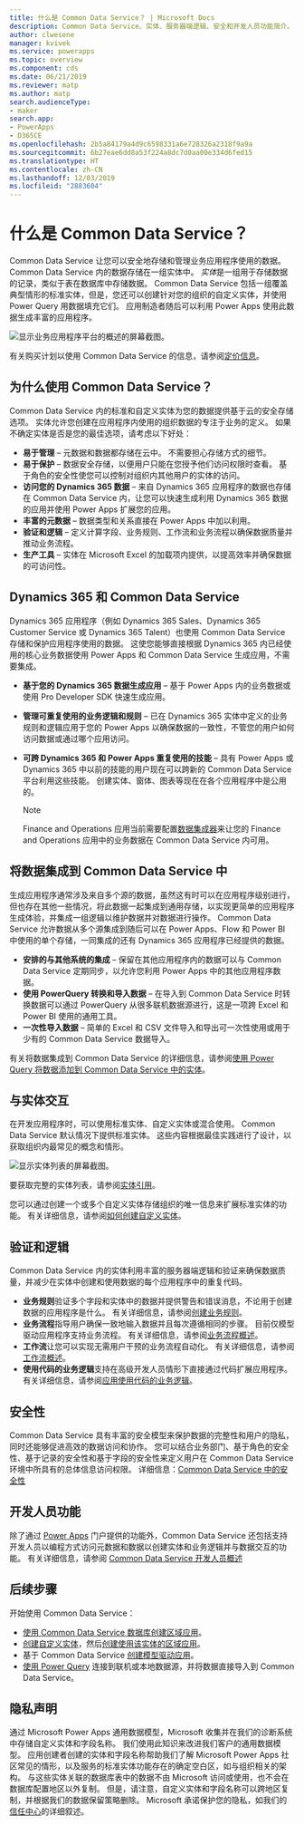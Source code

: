 ```yaml
---
title: 什么是 Common Data Service？ | Microsoft Docs
description: Common Data Service、实体、服务器端逻辑、安全和开发人员功能简介。
author: clwesene
manager: kvivek
ms.service: powerapps
ms.topic: overview
ms.component: cds
ms.date: 06/21/2019
ms.reviewer: matp
ms.author: matp
search.audienceType:
- maker
search.app:
- PowerApps
- D365CE
ms.openlocfilehash: 2b5a84179a4d9c6598331a6e728326a2318f9a9a
ms.sourcegitcommit: 6b27eae6dd8a53f224a8dc7d0aa00e334d6fed15
ms.translationtype: HT
ms.contentlocale: zh-CN
ms.lasthandoff: 12/03/2019
ms.locfileid: "2883604"
---
```

# <a name="what-is-common-data-service"></a>什么是 Common Data Service？
Common Data Service 让您可以安全地存储和管理业务应用程序使用的数据。 Common Data Service 内的数据存储在一组实体中。 *实体*是一组用于存储数据的记录，类似于表在数据库中存储数据。 Common Data Service 包括一组覆盖典型情形的标准实体，但是，您还可以创建针对您的组织的自定义实体，并使用 Power Query 用数据填充它们。 应用制造者随后可以利用 Power Apps 使用此数据生成丰富的应用程序。

![显示业务应用程序平台的概述的屏幕截图。](./media/data-platform-cds-intro/platform.png "平台概述")

有关购买计划以使用 Common Data Service 的信息，请参阅[定价信息](../../administrator/pricing-billing-skus.md)。

## <a name="why-use-common-data-service"></a>为什么使用 Common Data Service？
Common Data Service 内的标准和自定义实体为您的数据提供基于云的安全存储选项。 实体允许您创建在应用程序内使用的组织数据的专注于业务的定义。 如果不确定实体是否是您的最佳选项，请考虑以下好处：

* **易于管理** &ndash; 元数据和数据都存储在云中。 不需要担心存储方式的细节。
* **易于保护** &ndash; 数据安全存储，以便用户只能在您授予他们访问权限时查看。 基于角色的安全性使您可以控制对组织内其他用户的实体的访问。
* **访问您的 Dynamics 365 数据** &ndash; 来自 Dynamics 365 应用程序的数据也存储在 Common Data Service 内，让您可以快速生成利用 Dynamics 365 数据的应用并使用 Power Apps 扩展您的应用。
* **丰富的元数据** &ndash; 数据类型和关系直接在 Power Apps 中加以利用。
* **验证和逻辑** &ndash; 定义计算字段、业务规则、工作流和业务流程以确保数据质量并推动业务流程。
* **生产工具** &ndash; 实体在 Microsoft Excel 的加载项内提供，以提高效率并确保数据的可访问性。

## <a name="dynamics-365-and-common-data-service"></a>Dynamics 365 和 Common Data Service

Dynamics 365 应用程序（例如 Dynamics 365 Sales、Dynamics 365 Customer Service 或 Dynamics 365 Talent）也使用 Common Data Service 存储和保护应用程序使用的数据。 这使您能够直接根据 Dynamics 365 内已经使用的核心业务数据使用 Power Apps 和 Common Data Service 生成应用，不需要集成。

* **基于您的 Dynamics 365 数据生成应用** &ndash; 基于 Power Apps 内的业务数据或使用 Pro Developer SDK 快速生成应用。
* **管理可重复使用的业务逻辑和规则** &ndash; 已在 Dynamics 365 实体中定义的业务规则和逻辑应用于您的 Power Apps 以确保数据的一致性，不管您的用户如何访问数据或通过哪个应用访问。
* **可跨 Dynamics 365 和 Power Apps 重复使用的技能** &ndash; 具有 Power Apps 或 Dynamics 365 中以前的技能的用户现在可以跨新的 Common Data Service 平台利用这些技能。 创建实体、窗体、图表等现在在各个应用程序中是公用的。

    > [!NOTE]
    > Finance and Operations 应用当前需要配置[数据集成器](/power-platform/admin/data-integrator)来让您的 Finance and Operations 应用中的业务数据在 Common Data Service 内可用。

## <a name="integrating-data-into-the-common-data-service"></a>将数据集成到 Common Data Service 中

生成应用程序通常涉及来自多个源的数据，虽然这有时可以在应用程序级别进行，但也存在其他一些情况，将此数据一起集成到通用存储，以实现更简单的应用程序生成体验，并集成一组逻辑以维护数据并对数据进行操作。 Common Data Service 允许数据从多个源集成到随后可以在 Power Apps、Flow 和 Power BI 中使用的单个存储，一同集成的还有 Dynamics 365 应用程序已经提供的数据。

* **安排的与其他系统的集成** &ndash; 保留在其他应用程序内的数据可以与 Common Data Service 定期同步，以允许您利用 Power Apps 中的其他应用程序数据。
* **使用 PowerQuery 转换和导入数据** &ndash; 在导入到 Common Data Service 时转换数据可以通过 PowerQuery 从很多联机数据源进行，这是一项跨 Excel 和 Power BI 使用的通用工具。
* **一次性导入数据** &ndash; 简单的 Excel 和 CSV 文件导入和导出可一次性使用或用于少有的 Common Data Service 数据导入。

有关将数据集成到 Common Data Service 的详细信息，请参阅[使用 Power Query 将数据添加到 Common Data Service 中的实体](data-platform-cds-newentity-pq.md)。

## <a name="interacting-with-entities"></a>与实体交互
在开发应用程序时，可以使用标准实体、自定义实体或混合使用。 Common Data Service 默认情况下提供标准实体。 这些内容根据最佳实践进行了设计，以获取组织内最常见的概念和情形。

![显示实体列表的屏幕截图。](./media/data-platform-cds-intro/entitylist.png "实体列表")

要获取完整的实体列表，请参阅[实体引用](https://docs.microsoft.com/powerapps/developer/common-data-service/reference/about-entity-reference)。

您可以通过创建一个或多个自定义实体存储组织的唯一信息来扩展标准实体的功能。 有关详细信息，请参阅[如何创建自定义实体](create-custom-entity.md)。

## <a name="logic-and-validation"></a>验证和逻辑
Common Data Service 内的实体利用丰富的服务器端逻辑和验证来确保数据质量，并减少在实体中创建和使用数据的每个应用程序中的重复代码。

* **业务规则**验证多个字段和实体中的数据并提供警告和错误消息，不论用于创建数据的应用程序是什么。 有关详细信息，请参阅[创建业务规则](./data-platform-create-business-rule.md)。
* **业务流程**指导用户确保一致地输入数据并且每次遵循相同的步骤。 目前仅模型驱动应用程序支持业务流程。 有关详细信息，请参阅[业务流程概述](/dynamics365/customer-engagement/customize/business-process-flows-overview)。
* **工作流**让您可以实现无需用户干预的业务流程自动化。 有关详细信息，请参阅[工作流概述](/dynamics365/customer-engagement/customize/workflow-processes)。
* **使用代码的业务逻辑**支持在高级开发人员情形下直接通过代码扩展应用程序。 有关详细信息，请参阅[应用使用代码的业务逻辑](../../developer/common-data-service/apply-business-logic-with-code.md)。

## <a name="security"></a>安全性
Common Data Service 具有丰富的安全模型来保护数据的完整性和用户的隐私，同时还能够促进高效的数据访问和协作。 您可以结合业务部门、基于角色的安全性、基于记录的安全性和基于字段的安全性来定义用户在 Common Data Service 环境中所具有的总体信息访问权限。 详细信息：[Common Data Service 中的安全性](/power-platform/admin/wp-security) 

## <a name="developer-capabilities"></a>开发人员功能
除了通过 [Power Apps](https://make.powerapps.com/?utm_source=padocs&utm_medium=linkinadoc&utm_campaign=referralsfromdoc) 门户提供的功能外，Common Data Service 还包括支持开发人员以编程方式访问元数据和数据以创建实体和业务逻辑并与数据交互的功能。 有关详细信息，请参阅 [Common Data Service 开发人员概述](../../developer/common-data-service/overview.md)

## <a name="next-steps"></a>后续步骤
开始使用 Common Data Service：
- [使用 Common Data Service 数据库创建区域应用](../canvas-apps/data-platform-create-app-scratch.md)。
- [创建自定义实体](create-custom-entity.md)，然后[创建使用该实体的区域应用](../canvas-apps/data-platform-create-app.md)。
- 基于 Common Data Service [创建模型驱动应用](/powerapps/maker/model-driven-apps/build-first-model-driven-app)。
- [使用 Power Query](./data-platform-cds-newentity-pq.md) 连接到联机或本地数据源，并将数据直接导入到 Common Data Service。

## <a name="privacy-notice"></a>隐私声明
通过 Microsoft Power Apps 通用数据模型，Microsoft 收集并在我们的诊断系统中存储自定义实体和字段名称。 我们使用此知识来改进我们客户的通用数据模型。 应用创建者创建的实体和字段名称帮助我们了解 Microsoft Power Apps 社区常见的情形，以及服务的标准实体功能存在的确定空白区，如与组织相关的架构。 与这些实体关联的数据库表中的数据不由 Microsoft 访问或使用，也不会在数据库配置地区以外复制。 但是，请注意，自定义实体和字段名称可以跨地区复制，并根据我们的数据保留策略删除。 Microsoft 承诺保护您的隐私，如我们的[信任中心](https://www.microsoft.com/trustcenter/Privacy/default.aspx)的详细叙述。
